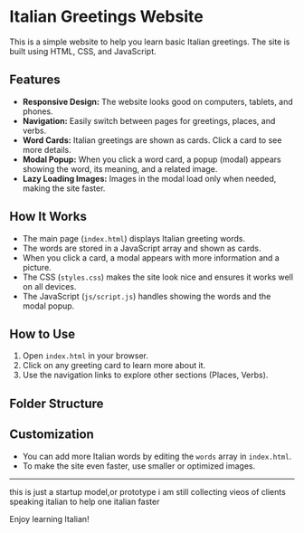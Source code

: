 # Italian Greetings Website

This is a simple website to help you learn basic Italian greetings. The site is built using HTML, CSS, and JavaScript.

## Features

- **Responsive Design:** The website looks good on computers, tablets, and phones.
- **Navigation:** Easily switch between pages for greetings, places, and verbs.
- **Word Cards:** Italian greetings are shown as cards. Click a card to see more details.
- **Modal Popup:** When you click a word card, a popup (modal) appears showing the word, its meaning, and a related image.
- **Lazy Loading Images:** Images in the modal load only when needed, making the site faster.

## How It Works

- The main page (`index.html`) displays Italian greeting words.
- The words are stored in a JavaScript array and shown as cards.
- When you click a card, a modal appears with more information and a picture.
- The CSS (`styles.css`) makes the site look nice and ensures it works well on all devices.
- The JavaScript (`js/script.js`) handles showing the words and the modal popup.

## How to Use

1. Open `index.html` in your browser.
2. Click on any greeting card to learn more about it.
3. Use the navigation links to explore other sections (Places, Verbs).

## Folder Structure



## Customization

- You can add more Italian words by editing the `words` array in `index.html`.
- To make the site even faster, use smaller or optimized images.

---
this is just a startup model,or prototype i am still collecting vieos of clients speaking italian to help one italian faster

Enjoy learning Italian!